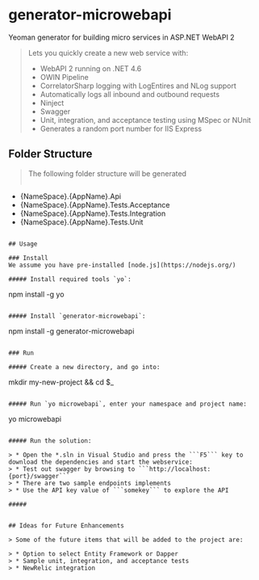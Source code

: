 # generator-microwebapi

Yeoman generator for building micro services in ASP.NET WebAPI 2

> Lets you quickly create a new web service with:
> * WebAPI 2 running on .NET 4.6
> * OWIN Pipeline
> * CorrelatorSharp logging with LogEntires and NLog support
> * Automatically logs all inbound and outbound requests
> * Ninject
> * Swagger
> * Unit, integration, and acceptance testing using MSpec or NUnit
> * Generates a random port number for IIS Express

## Folder Structure

> The following folder structure will be generated
> ```
 - {NameSpace}.{AppName}.Api
 - {NameSpace}.{AppName}.Tests.Acceptance
 - {NameSpace}.{AppName}.Tests.Integration
 - {NameSpace}.{AppName}.Tests.Unit
```

## Usage

### Install
We assume you have pre-installed [node.js](https://nodejs.org/)

##### Install required tools `yo`:
```
npm install -g yo
```

##### Install `generator-microwebapi`:
```
npm install -g generator-microwebapi
```

### Run

##### Create a new directory, and go into:
```
mkdir my-new-project && cd $_
```

##### Run `yo microwebapi`, enter your namespace and project name:
```
yo microwebapi
```

##### Run the solution:

> * Open the *.sln in Visual Studio and press the ```F5``` key to download the dependencies and start the webservice:
> * Test out swagger by browsing to ```http://localhost:{port}/swagger```
> * There are two sample endpoints implements
> * Use the API key value of ```somekey``` to explore the API

##### 


## Ideas for Future Enhancements

> Some of the future items that will be added to the project are:

> * Option to select Entity Framework or Dapper
> * Sample unit, integration, and acceptance tests
> * NewRelic integration
